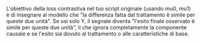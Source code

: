 L'obiettivo della loss contrastiva nel tuo script originale (usando mu0, mu1) è di insegnare al modello che "la differenza fatta dal trattamento è simile per queste due unità".
Se usi solo Y, il segnale diventa "l'esito finale osservato è simile per queste due unità", il che ignora completamente la componente causale e se l'esito sia dovuto al trattamento o alle caratteristiche di base.